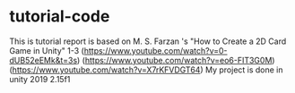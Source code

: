 # tutorial-code
This is tutorial report is based on M. S. Farzan 's "How to Create a 2D Card Game in Unity" 1-3 (https://www.youtube.com/watch?v=0-dUB52eEMk&t=3s) (https://www.youtube.com/watch?v=eo6-FIT3G0M)(https://www.youtube.com/watch?v=X7rKFVDGT64)
My project is done in unity 2019 2.15f1
